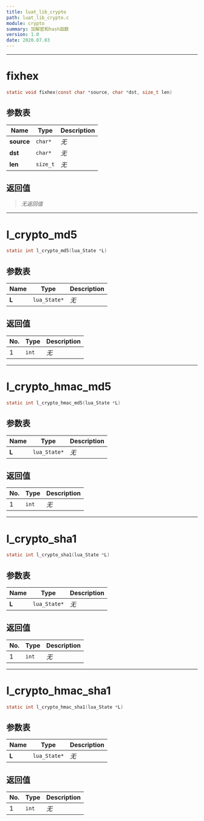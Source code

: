 ```yaml
---
title: luat_lib_crypto
path: luat_lib_crypto.c
module: crypto
summary: 加解密和hash函数
version: 1.0
date: 2020.07.03
---
```

--------------------------------------------------
# fixhex

```c
static void fixhex(const char *source, char *dst, size_t len)
```


## 参数表

Name | Type | Description
-----|------|--------------
**source**|`char*`| *无*
**dst**|`char*`| *无*
**len**|`size_t`| *无*

## 返回值

> *无返回值*


--------------------------------------------------
# l_crypto_md5

```c
static int l_crypto_md5(lua_State *L)
```


## 参数表

Name | Type | Description
-----|------|--------------
**L**|`lua_State*`| *无*

## 返回值

No. | Type | Description
----|------|--------------
1 |`int`| *无*


--------------------------------------------------
# l_crypto_hmac_md5

```c
static int l_crypto_hmac_md5(lua_State *L)
```


## 参数表

Name | Type | Description
-----|------|--------------
**L**|`lua_State*`| *无*

## 返回值

No. | Type | Description
----|------|--------------
1 |`int`| *无*


--------------------------------------------------
# l_crypto_sha1

```c
static int l_crypto_sha1(lua_State *L)
```


## 参数表

Name | Type | Description
-----|------|--------------
**L**|`lua_State*`| *无*

## 返回值

No. | Type | Description
----|------|--------------
1 |`int`| *无*


--------------------------------------------------
# l_crypto_hmac_sha1

```c
static int l_crypto_hmac_sha1(lua_State *L)
```


## 参数表

Name | Type | Description
-----|------|--------------
**L**|`lua_State*`| *无*

## 返回值

No. | Type | Description
----|------|--------------
1 |`int`| *无*


